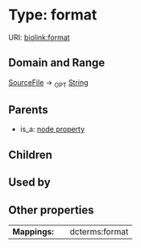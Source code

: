 
# Type: format




URI: [biolink:format](https://w3id.org/biolink/vocab/format)


## Domain and Range

[SourceFile](SourceFile.md) ->  <sub>OPT</sub> [String](types/String.md)

## Parents

 *  is_a: [node property](node_property.md)

## Children


## Used by


## Other properties

|  |  |  |
| --- | --- | --- |
| **Mappings:** | | dcterms:format |


